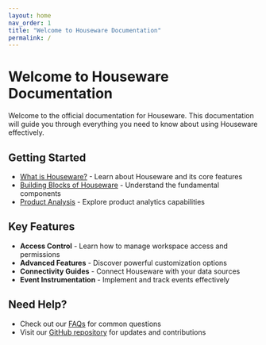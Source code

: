 ```yaml
---
layout: home
nav_order: 1
title: "Welcome to Houseware Documentation"
permalink: /
---
```


# Welcome to Houseware Documentation

Welcome to the official documentation for Houseware. This documentation will guide you through everything you need to know about using Houseware effectively.

## Getting Started

- [What is Houseware?](https://ayerajath.github.io/houseware-docs-export/docs/Overview/what-is-houseware-1) - Learn about Houseware and its core features
- [Building Blocks of Houseware](https://ayerajath.github.io/houseware-docs-export/docs/Product%20Quickstart/building-blocks-of-houseware) - Understand the fundamental components
- [Product Analysis](https://ayerajath.github.io/houseware-docs-export/docs/Product%20Analysis/trends) - Explore product analytics capabilities

## Key Features

- **Access Control** - Learn how to manage workspace access and permissions
- **Advanced Features** - Discover powerful customization options
- **Connectivity Guides** - Connect Houseware with your data sources
- **Event Instrumentation** - Implement and track events effectively

## Need Help?

- Check out our [FAQs](/docs/FAQs/houseware-vs-amplitude-vs-mixpanel) for common questions
- Visit our [GitHub repository](https://github.com/houseware/houseware-docs-export) for updates and contributions 